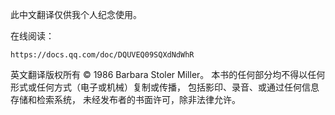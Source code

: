 此中文翻译仅供我个人纪念使用。

在线阅读：
```
https://docs.qq.com/doc/DQUVEQ09SQXdNdWhR
```

英文翻译版权所有 © 1986 Barbara Stoler Miller。
本书的任何部分均不得以任何形式或任何方式（电子或机械）复制或传播，
包括影印、录音、或通过任何信息存储和检索系统，
未经发布者的书面许可，除非法律允许。
